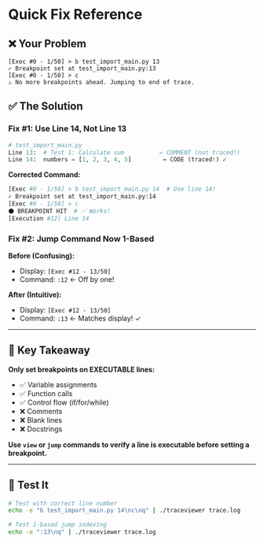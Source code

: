 # Quick Fix Reference

## ❌ Your Problem
```
[Exec #0 - 1/50] > b test_import_main.py 13
✓ Breakpoint set at test_import_main.py:13
[Exec #0 - 1/50] > c
⚠ No more breakpoints ahead. Jumping to end of trace.
```

## ✅ The Solution

### Fix #1: Use Line 14, Not Line 13
```python
# test_import_main.py
Line 13:  # Test 1: Calculate sum          ← COMMENT (not traced!)
Line 14:  numbers = [1, 2, 3, 4, 5]         ← CODE (traced!) ✓
```

**Corrected Command:**
```bash
[Exec #0 - 1/50] > b test_import_main.py 14  # Use line 14!
✓ Breakpoint set at test_import_main.py:14
[Exec #0 - 1/50] > c
⚫ BREAKPOINT HIT  # ✅ Works!
[Execution #12] Line 14
```

### Fix #2: Jump Command Now 1-Based

**Before (Confusing):**
- Display: `[Exec #12 - 13/50]`
- Command: `:12` ← Off by one!

**After (Intuitive):**
- Display: `[Exec #12 - 13/50]`  
- Command: `:13` ← Matches display! ✓

---

## 🎯 Key Takeaway

**Only set breakpoints on EXECUTABLE lines:**
- ✅ Variable assignments
- ✅ Function calls
- ✅ Control flow (if/for/while)
- ❌ Comments
- ❌ Blank lines
- ❌ Docstrings

**Use `view` or `jump` commands to verify a line is executable before setting a breakpoint.**

---

## 🧪 Test It

```bash
# Test with correct line number
echo -e "b test_import_main.py 14\nc\nq" | ./traceviewer trace.log

# Test 1-based jump indexing  
echo -e ":13\nq" | ./traceviewer trace.log
```
